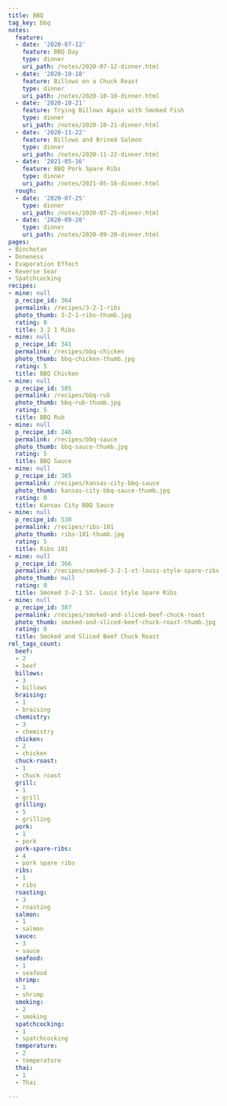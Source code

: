 ```yaml
---
title: BBQ
tag_key: bbq
notes:
  feature:
  - date: '2020-07-12'
    feature: BBQ Day
    type: dinner
    uri_path: /notes/2020-07-12-dinner.html
  - date: '2020-10-18'
    feature: Billows on a Chuck Roast
    type: dinner
    uri_path: /notes/2020-10-18-dinner.html
  - date: '2020-10-21'
    feature: Trying Billows Again with Smoked Fish
    type: dinner
    uri_path: /notes/2020-10-21-dinner.html
  - date: '2020-11-22'
    feature: Billows and Brined Salmon
    type: dinner
    uri_path: /notes/2020-11-22-dinner.html
  - date: '2021-05-16'
    feature: BBQ Pork Spare Ribs
    type: dinner
    uri_path: /notes/2021-05-16-dinner.html
  rough:
  - date: '2020-07-25'
    type: dinner
    uri_path: /notes/2020-07-25-dinner.html
  - date: '2020-09-20'
    type: dinner
    uri_path: /notes/2020-09-20-dinner.html
pages:
- Binchotan
- Doneness
- Evaporation Effect
- Reverse Sear
- Spatchcocking
recipes:
- mine: null
  p_recipe_id: 364
  permalink: /recipes/3-2-1-ribs
  photo_thumb: 3-2-1-ribs-thumb.jpg
  rating: 0
  title: 3 2 1 Ribs
- mine: null
  p_recipe_id: 341
  permalink: /recipes/bbq-chicken
  photo_thumb: bbq-chicken-thumb.jpg
  rating: 5
  title: BBQ Chicken
- mine: null
  p_recipe_id: 505
  permalink: /recipes/bbq-rub
  photo_thumb: bbq-rub-thumb.jpg
  rating: 5
  title: BBQ Rub
- mine: null
  p_recipe_id: 246
  permalink: /recipes/bbq-sauce
  photo_thumb: bbq-sauce-thumb.jpg
  rating: 5
  title: BBQ Sauce
- mine: null
  p_recipe_id: 365
  permalink: /recipes/kansas-city-bbq-sauce
  photo_thumb: kansas-city-bbq-sauce-thumb.jpg
  rating: 0
  title: Kansas City BBQ Sauce
- mine: null
  p_recipe_id: 530
  permalink: /recipes/ribs-101
  photo_thumb: ribs-101-thumb.jpg
  rating: 5
  title: Ribs 101
- mine: null
  p_recipe_id: 366
  permalink: /recipes/smoked-3-2-1-st-louis-style-spare-ribs
  photo_thumb: null
  rating: 0
  title: Smoked 3-2-1 St. Louis Style Spare Ribs
- mine: null
  p_recipe_id: 387
  permalink: /recipes/smoked-and-sliced-beef-chuck-roast
  photo_thumb: smoked-and-sliced-beef-chuck-roast-thumb.jpg
  rating: 0
  title: Smoked and Sliced Beef Chuck Roast
rel_tags_count:
  beef:
  - 2
  - beef
  billows:
  - 3
  - billows
  braising:
  - 1
  - braising
  chemistry:
  - 3
  - chemistry
  chicken:
  - 2
  - chicken
  chuck-roast:
  - 1
  - chuck roast
  grill:
  - 1
  - grill
  grilling:
  - 5
  - grilling
  pork:
  - 1
  - pork
  pork-spare-ribs:
  - 4
  - pork spare ribs
  ribs:
  - 1
  - ribs
  roasting:
  - 3
  - roasting
  salmon:
  - 1
  - salmon
  sauce:
  - 3
  - sauce
  seafood:
  - 1
  - seafood
  shrimp:
  - 1
  - shrimp
  smoking:
  - 2
  - smoking
  spatchcocking:
  - 1
  - spatchcocking
  temperature:
  - 2
  - temperature
  thai:
  - 1
  - Thai

---
```

